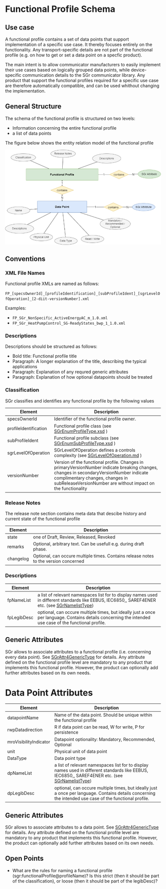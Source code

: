 # Functional Profile Schema

## Use case

A functional profile contains a set of data points that support implementation of a specific use case. It thereby
focuses entirely on the functionality. Any transport-specific details are not part of the functional profile (e.g.
on how to get or set a data point on a specfic product).

The main intent is to allow communicator manufacturers to easily implement their use cases based on logically grouped data points, while device-specific communication details to the SGr communicator library. Any product that support the functional profiles required for a specific use case are therefore  automatically compatible, and can be used whithout changing the implementation.

## General Structure
The schema of the functional profile is structured on two levels:
- Information concerning the entire functional profile
- a list of data points

The figure below shows the entity relation model of the functional profile

![Functional Profile Entity Relation](functionalProfile.drawio.png)

## Conventions

### XML File Names
Functional profile XMLs are named as follows:

```FP_[specsOwnerId]_[profileIdentification]_[subProfileIdent]_[sgrLevelOfOperation]_[2-diit-versionNumber].xml```

Examples:
- ```FP_SGr_NonSpecific_ActiveEnergyAC_m_1.0.xml```
- ```FP_SGr_HeatPumpControl_SG-ReadyStates_bwp_1_1.0.xml```

### Descriptions
Descriptions should be structured as follows:
- Bold title: Functional profile title
- Paragraph: A longer explanation of the title, describing the typical applications
- Paragraph: Explanation of any requred generic attributes
- Paragraph: Explanation of how optional datapoints should be treated

### Classification
SGr classifies and identifies any functional profile by the following values

| Element               | Description |
|-----------------------|-------------|
| specsOwnerId          | Identifier of the functional profile owner. |
| profileIdentification | Functional profile class (see [SGrEnumProfileType.xsd](/SchemaDatabase/SGr/Generic/SGrEnumProfileType.xsd) ) |
| subProfileIdent       | Functional profile subclass (see [SGrEnumSubProfileType.xsd](/SchemaDatabase/SGr/Generic/SGrEnumSubProfileType.xsd) ) |
| sgrLevelOfOperation   | SGrLevelOfOperation defines a controls complexity  (see [SGrLevelOfOperation.md](SGrLevelOfOperation.md) ) |
| versionNumber         | Version of the functional profile. Changes in primaryVersionNumber indicate breaking changes, changes in secondaryVersionNumber indicate complimentary changes, changes in subReleaseVersionNumber are without impact on the functionality | 

### Release Notes
The release note section contains meta data that descibe history and current state of the functional profile

| Element   | Description |
|-----------|-------------|
| state     | one of Draft, Review, Released, Revoked |
| remarks   |  Optional, arbitrary text. Can be usefull e.g. during draft phase. |
| changelog | Optional, can occure multiple times. Contains release notes to the version concerned |

### Descriptions
| Element     | Description |
|-------------|-------------|
| fpNameList  | a list of relevant namespaces list for to display names used in different standards like EEBUS, IEC6850,, SAREF4ENER etc. (see [SGrNamelistType](SGrNamelistType.md))|
| fpLegibDesc | optional, can occure multiple times, but ideally just a once per language. Contains details concerning the intended use case of the functional profile. |

## Generic Attributes
SGr allows to associate attributes to a functional profile (i.e. concerning every data point). See [SGrAttr4GenericType](SGrAttr4GenericType.md) for details. Any attribute defined on the functional profile level are mandatory to any product that implements this functional profile. However, the product can optionally add further attributes based on its own needs.

# Data Point Attributes
| Element     | Description |
|-------------|-------------|
| datapointName | Name of the data point. Should be unique within the functional profile |
| rwpDatadirection | R if data point can be read, W for write, P for persistence |
| mroVisibilityIndicator | Datapoint optionality: Mandatory, Recommended, Optional |
| unit | Physical unit of data point |
| DataType |  Data point type|
| dpNameList | a list of relevant namespaces list for to display names used in different standards like EEBUS, IEC6850,, SAREF4ENER etc. (see [SGrNamelistType](SGrNamelistType.md))|
| dpLegibDesc | optional, can occure multiple times, but ideally just a once per language. Contains details concerning the intended use case of the functional profile. |

## Generic Attributes
SGr allows to associate attributes to a data point. See [SGrAttr4GenericType](SGrAttr4GenericType.md) for details.
Any attribute defined on the functional profile level are mandatory to any product that implements this functional profile. However, the product can optionally add further attributes based on its own needs.


## Open Points
- What are the rules for naming a functional profile (sgr:functionalProfile@profileName)? Is this strict (then it should be part of the classification), or loose (then it should be part of the legibDesc)?